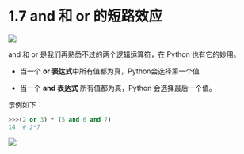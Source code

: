 # 1.7 and 和 or 的短路效应
![](https://image.iswbm.com/20200804124133.png)

and 和 or 是我们再熟悉不过的两个逻辑运算符，在 Python 也有它的妙用。

- 当一个 **or 表达式**中所有值都为真，Python会选择第一个值

- 当一个 **and 表达式** 所有值都为真，Python 会选择最后一个值。

示例如下：

```python
>>>(2 or 3) * (5 and 6 and 7)
14  # 2*7
```



![](https://image.iswbm.com/20200607174235.png)
